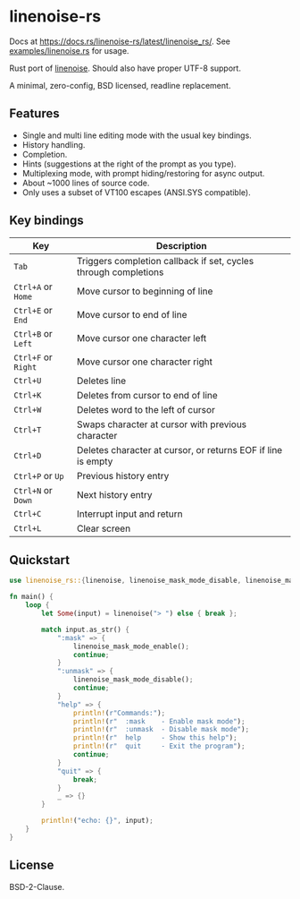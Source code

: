 linenoise-rs
============

Docs at <https://docs.rs/linenoise-rs/latest/linenoise_rs/>.
See [examples/linenoise.rs](examples/linenoise.rs) for usage.

Rust port of [linenoise](https://github.com/antirez/linenoise).
Should also have proper UTF-8 support.

A minimal, zero-config, BSD licensed, readline replacement.

## Features

* Single and multi line editing mode with the usual key bindings.
* History handling.
* Completion.
* Hints (suggestions at the right of the prompt as you type).
* Multiplexing mode, with prompt hiding/restoring for async output.
* About ~1000 lines of source code.
* Only uses a subset of VT100 escapes (ANSI.SYS compatible).

## Key bindings

| Key                 | Description                                                     |
| --------------------|-----------------------------------------------------------------|
| `Tab`               | Triggers completion callback if set, cycles through completions |
| `Ctrl+A` or `Home`  | Move cursor to beginning of line                                |
| `Ctrl+E` or `End`   | Move cursor to end of line                                      |
| `Ctrl+B` or `Left`  | Move cursor one character left                                  |
| `Ctrl+F` or `Right` | Move cursor one character right                                 |
| `Ctrl+U`            | Deletes line                                                    |
| `Ctrl+K`            | Deletes from cursor to end of line                              |
| `Ctrl+W`            | Deletes word to the left of cursor                              |
| `Ctrl+T`            | Swaps character at cursor with previous character               |
| `Ctrl+D`            | Deletes character at cursor, or returns EOF if line is empty    |
| `Ctrl+P` or `Up`    | Previous history entry                                          |
| `Ctrl+N` or `Down`  | Next history entry                                              |
| `Ctrl+C`            | Interrupt input and return                                      |
| `Ctrl+L`            | Clear screen                                                    |


## Quickstart

```rust
use linenoise_rs::{linenoise, linenoise_mask_mode_disable, linenoise_mask_mode_enable};

fn main() {
    loop {
        let Some(input) = linenoise("> ") else { break };

        match input.as_str() {
            ":mask" => {
                linenoise_mask_mode_enable();
                continue;
            }
            ":unmask" => {
                linenoise_mask_mode_disable();
                continue;
            }
            "help" => {
                println!(r"Commands:");
                println!(r"  :mask    - Enable mask mode");
                println!(r"  :unmask  - Disable mask mode");
                println!(r"  help     - Show this help");
                println!(r"  quit     - Exit the program");
                continue;
            }
            "quit" => {
                break;
            }
            _ => {}
        }

        println!("echo: {}", input);
    }
}
```


## License

BSD-2-Clause.
